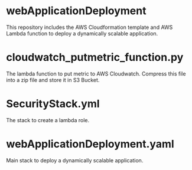 # webApplicationDeployment
This repository includes the AWS Cloudformation template and AWS Lambda function to deploy a dynamically scalable application.

# cloudwatch_putmetric_function.py

The lambda function to put metric to AWS Cloudwatch. Compress this file into a zip file and store it in S3 Bucket.

# SecurityStack.yml

The stack to create a lambda role.

# webApplicationDeployment.yaml

Main stack to deploy a dynamically scalable application. 
